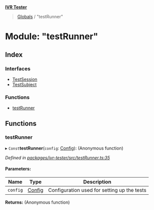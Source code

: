 **[IVR Tester](../README.md)**

> [Globals](../README.md) / "testRunner"

# Module: "testRunner"

## Index

### Interfaces

* [TestSession](../interfaces/_testrunner_.testsession.md)
* [TestSubject](../interfaces/_testrunner_.testsubject.md)

### Functions

* [testRunner](_testrunner_.md#testrunner)

## Functions

### testRunner

▸ `Const`**testRunner**(`config`: [Config](../interfaces/_configuration_config_.config.md)): (Anonymous function)

*Defined in [packages/ivr-tester/src/testRunner.ts:35](https://github.com/SketchingDev/ivr-tester/blob/e17074e/packages/ivr-tester/src/testRunner.ts#L35)*

#### Parameters:

Name | Type | Description |
------ | ------ | ------ |
`config` | [Config](../interfaces/_configuration_config_.config.md) | Configuration used for setting up the tests  |

**Returns:** (Anonymous function)
